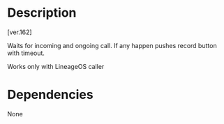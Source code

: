 # Description

[ver.162]

Waits for incoming and ongoing call. If any happen pushes record button with timeout.

Works only with LineageOS caller 

# Dependencies

None